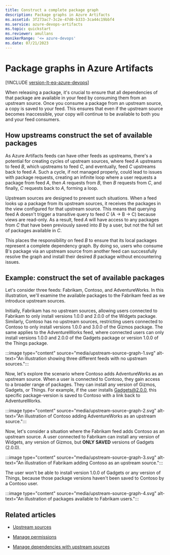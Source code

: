 ```yaml
---
title: Construct a complete package graph
description: Package graphs in Azure Artifacts
ms.assetid: 3f273ac7-3c2e-47d0-b333-3ca44c19bbf4
ms.service: azure-devops-artifacts
ms.topic: quickstart
ms.reviewer: amullans
monikerRange: '<= azure-devops'
ms.date: 07/21/2023
---
```


# Package graphs in Azure Artifacts

[!INCLUDE [version-lt-eq-azure-devops](../../includes/version-lt-eq-azure-devops.md)]

When releasing a package, it's crucial to ensure that all dependencies of that package are available in your feed by consuming them from an upstream source. Once you consume a package from an upstream source, a copy is saved to your feed. This ensures that even if the upstream source becomes inaccessible, your copy will continue to be available to both you and your feed consumers.

## How upstreams construct the set of available packages

As Azure Artifacts feeds can have other feeds as upstreams, there's a potential for creating cycles of upstream sources, where feed *A* upstreams to feed *B*, which upstreams to feed *C*, and eventually, feed *C* upstreams back to feed *A*. Such a cycle, if not managed properly, could lead to issues with package requests, creating an infinite loop where a user requests a package from feed *A*, then *A* requests from *B*, then *B* requests from *C*, and finally, *C* requests back to *A*, forming a loop.

Upstream sources are designed to prevent such situations. When a feed looks up a package from its upstream sources, it receives the packages in the view configured for that upstream source. This means that querying feed A doesn't trigger a transitive query to feed *C* (A -> B -> C) because views are read-only. 
As a result, feed *A* will have access to any packages from *C* that have been previously saved into *B* by a user, but not the full set of packages available in *C*.

This places the responsibility on feed *B* to ensure that its local packages represent a complete dependency graph. By doing so, users who consume B's package via an upstream source from another feed can successfully resolve the graph and install their desired *B* package without encountering issues.

## Example: construct the set of available packages

Let's consider three feeds: Fabrikam, Contoso, and AdventureWorks. In this illustration, we'll examine the available packages to the Fabrikam feed as we introduce upstream sources.

Initially, Fabrikam has no upstream sources, allowing users connected to Fabrikam to only install versions 1.0.0 and 2.0.0 of the Widgets package. Similarly, Contoso has no upstream sources, restricting users connected to Contoso to only install versions 1.0.0 and 3.0.0 of the Gizmos package. The same applies to the AdventureWorks feed, where connected users can only install versions 1.0.0 and 2.0.0 of the Gadgets package or version 1.0.0 of the Things package.

:::image type="content" source="media/upstream-source-graph-1.svg" alt-text="An illustration showing three different feeds with no upstream sources.":::

Now, let's explore the scenario where Contoso adds AdventureWorks as an upstream source. When a user is connected to Contoso, they gain access to a broader range of packages. They can install any version of Gizmos, Gadgets, or Things. For example, if the user installs Gadgets@2.0.0, this specific package-version is saved to Contoso with a link back to AdventureWorks.

:::image type="content" source="media/upstream-source-graph-2.svg" alt-text="An illustration of Contoso adding AdventureWorks as an upstream source.":::

Now, let's consider a situation where the Fabrikam feed adds Contoso as an upstream source. A user connected to Fabrikam can install any version of Widgets, any version of Gizmos, but **ONLY SAVED** versions of Gadgets (2.0.0).

:::image type="content" source="media/upstream-source-graph-3.svg" alt-text="An illustration of Fabrikam adding Contoso as an upstream source.":::

The user won't be able to install version 1.0.0 of Gadgets or any version of Things, because those package versions haven't been saved to Contoso by a Contoso user.

:::image type="content" source="media/upstream-source-graph-4.svg" alt-text="An illustration of packages available to Fabrikam users.":::

## Related articles 

- [Upstream sources](upstream-sources.md)

- [Manage permissions](../feeds/feed-permissions.md)

- [Manage dependencies with upstream sources](../tutorials/protect-oss-packages-with-upstream-sources.md)
